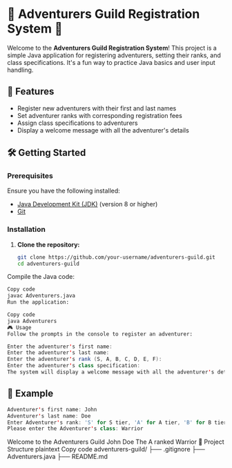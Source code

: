 # 🌟 Adventurers Guild Registration System 🌟

Welcome to the **Adventurers Guild Registration System**! This project is a simple Java application for registering adventurers, setting their ranks, and class specifications. It's a fun way to practice Java basics and user input handling.

## 🚀 Features

- Register new adventurers with their first and last names
- Set adventurer ranks with corresponding registration fees
- Assign class specifications to adventurers
- Display a welcome message with all the adventurer's details

## 🛠️ Getting Started

### Prerequisites

Ensure you have the following installed:

- [Java Development Kit (JDK)](https://www.oracle.com/java/technologies/javase-downloads.html) (version 8 or higher)
- [Git](https://git-scm.com/)

### Installation

1. **Clone the repository:**

   ```bash
   git clone https://github.com/your-username/adventurers-guild.git
   cd adventurers-guild


Compile the Java code:

```bash
Copy code
javac Adventurers.java
Run the application:
```
```bash
Copy code
java Adventurers
🎮 Usage
Follow the prompts in the console to register an adventurer:
```
```java
Enter the adventurer's first name:
Enter the adventurer's last name:
Enter the adventurer's rank (S, A, B, C, D, E, F):
Enter the adventurer's class specification:
The system will display a welcome message with all the adventurer's details.
```
## 📝 Example
```java
Adventurer's first name: John
Adventurer's last name: Doe
Enter Adventurer's rank: 'S' for S tier, 'A' for A tier, 'B' for B tier, 'C' for C tier, 'D' for D tier, 'E' for E tier, 'F' for F tier: A
Please enter the Adventurer's class: Warrior
```
Welcome to the Adventurers Guild John Doe The A ranked Warrior
📂 Project Structure
plaintext
Copy code
adventurers-guild/
├── .gitignore
├── Adventurers.java
├── README.md
